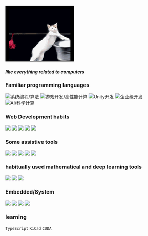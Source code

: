 ![GIF](https://github.com/Fengli-ruomeng/MyImageStorage/blob/main/cat1.gif)
##### like everything related to computers

### Familiar programming languages
<div>
  <img src="https://img.shields.io/badge/C-A8B9CC?style=flat&logo=c&logoColor=white" title="系统编程/算法">
  <img src="https://img.shields.io/badge/C++-00599C?style=flat&logo=c%2B%2B&logoColor=white" title="游戏开发/高性能计算">
  <img src="https://img.shields.io/badge/C%23-239120?style=flat&logo=c-sharp&logoColor=white" title="Unity开发">
  <img src="https://img.shields.io/badge/Java-ED8B00?style=flat&logo=openjdk&logoColor=white" title="企业级开发">
  <img src="https://img.shields.io/badge/Python-3776AB?style=flat&logo=python&logoColor=white" title="AI/科学计算">
</div>

### Web Development habits
<div>
  <img src="https://img.shields.io/badge/HTML5-E34F26?style=flat&logo=html5&logoColor=white">
  <img src="https://img.shields.io/badge/CSS3-1572B6?style=flat&logo=css3&logoColor=white">
  <img src="https://img.shields.io/badge/JavaScript-F7DF1E?style=flat&logo=javascript&logoColor=black">
  <img src="https://img.shields.io/badge/Vue.js-4FC08D?style=flat&logo=vuedotjs&logoColor=white">
  <img src="https://img.shields.io/badge/React-61DAFB?style=flat&logo=react&logoColor=black">
</div>

### Some assistive tools
<div>
  <img src="https://img.shields.io/badge/Unity-000000?style=flat&logo=unity&logoColor=white">
  <img src="https://img.shields.io/badge/Blender-F5792A?style=flat&logo=blender&logoColor=white">
  <img src="https://img.shields.io/badge/3ds%20Max-0696D7?style=flat&logo=3dsmax&logoColor=white">
  <img src="https://img.shields.io/badge/Adobe-FF0000?style=flat&logo=adobe&logoColor=white">
  <img src="https://img.shields.io/badge/FL%20Studio-000000?style=flat&logo=flstudio&logoColor=white">
</div>

### habitually used mathematical and deep learning tools  
<div>
  <img src="https://img.shields.io/badge/PyTorch-EE4C2C?style=flat&logo=pytorch&logoColor=white">
  <img src="https://img.shields.io/badge/NumPy-013243?style=flat&logo=numpy&logoColor=white">
  <img src="https://img.shields.io/badge/Matlab-0076A8?style=flat&logo=mathworks&logoColor=white">
</div>

### Embedded/System
<div>
  <img src="https://img.shields.io/badge/STM32-03234B?style=flat&logo=stmicroelectronics&logoColor=white">
  <img src="https://img.shields.io/badge/Arduino-00979D?style=flat&logo=arduino&logoColor=white">
  <img src="https://img.shields.io/badge/Linux-FCC624?style=flat&logo=linux&logoColor=black">
  <img src="https://img.shields.io/badge/Kali%20Linux-557C94?style=flat&logo=kalilinux&logoColor=white">
</div>

### learning
`TypeScript` `KiCad` `CUDA`

